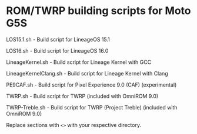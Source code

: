 # ROM/TWRP building scripts for Moto G5S

LOS15.1.sh - Build script for LineageOS 15.1

LOS16.sh - Build script for LineageOS 16.0

LineageKernel.sh - Build script for Lineage Kernel with GCC

LineageKernelClang.sh - Build script for Lineage Kernel with Clang

PE9CAF.sh - Build script for Pixel Experience 9.0 (CAF) (experimental)

TWRP.sh - Build script for TWRP (included with OmniROM 9.0)

TWRP-Treble.sh - Build script for TWRP (Project Treble) (included with OmniROM 9.0)

Replace sections with `<>` with your respective directory.
